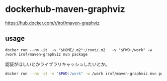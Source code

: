 # dockerhub-maven-graphviz
https://hub.docker.com/r/irof/maven-graphviz

## usage

```
docker run --rm -it  -v "$HOME/.m2":/root/.m2   -v "$PWD:/work" -w /work irof/maven-graphviz mvn package
```

認証がほしいとかライブラリキャッシュしたいとか。

```sh
docker run --rm -it -v "$PWD:/work" -w /work irof/maven-graphviz mvn package
```
 
